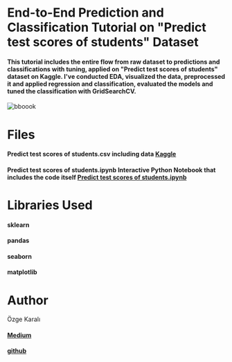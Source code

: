 # End-to-End Prediction and Classification Tutorial on "Predict test scores of students" Dataset
#### This tutorial includes the entire flow from raw dataset to predictions and classifications with tuning, applied on "Predict test scores of students" dataset on Kaggle. I've conducted EDA, visualized the data, preprocessed it and applied regression and classification, evaluated the models and tuned the classification with GridSearchCV.
![bboook](https://user-images.githubusercontent.com/83587786/124644111-8ef9d680-de9a-11eb-9e00-02f851bcd90b.jpg)
# Files
#### Predict test scores of students.csv including data [Kaggle](../input/predict-test-scores-of-students/test_scores.csv)
#### Predict test scores of students.ipynb Interactive Python Notebook that includes the code itself [Predict test scores of students.ipynb](https://github.com/ozgekaral/predict-test-scores-of-students)
# Libraries Used
#### sklearn
#### pandas
#### seaborn
#### matplotlib
# Author
 Özge Karalı
 #### [Medium](https://ozgekaral.medium.com/)
 #### [github](https://github.com/ozgekaral)
 
